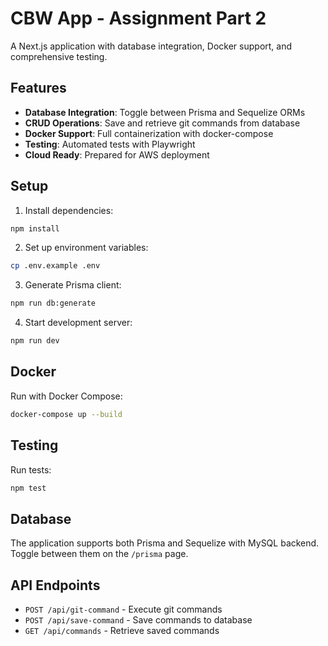 # CBW App - Assignment Part 2

A Next.js application with database integration, Docker support, and comprehensive testing.

## Features

- **Database Integration**: Toggle between Prisma and Sequelize ORMs
- **CRUD Operations**: Save and retrieve git commands from database
- **Docker Support**: Full containerization with docker-compose
- **Testing**: Automated tests with Playwright
- **Cloud Ready**: Prepared for AWS deployment

## Setup

1. Install dependencies:
```bash
npm install
```

2. Set up environment variables:
```bash
cp .env.example .env
```

3. Generate Prisma client:
```bash
npm run db:generate
```

4. Start development server:
```bash
npm run dev
```

## Docker

Run with Docker Compose:
```bash
docker-compose up --build
```

## Testing

Run tests:
```bash
npm test
```

## Database

The application supports both Prisma and Sequelize with MySQL backend. Toggle between them on the `/prisma` page.

## API Endpoints

- `POST /api/git-command` - Execute git commands
- `POST /api/save-command` - Save commands to database
- `GET /api/commands` - Retrieve saved commands